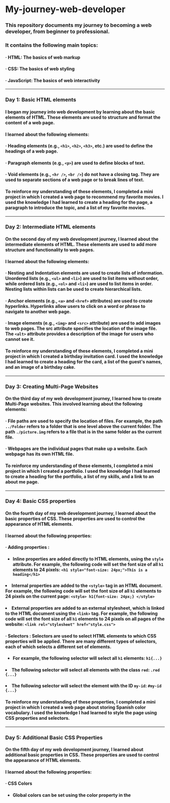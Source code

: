 # My-journey-web-developer

### This repository documents my journey to becoming a web developer, from beginner to professional. 

### It contains the following main topics:
#### &middot; HTML: The basics of web markup
#### &middot; CSS: The basics of web styling
#### &middot; JavaScript: The basics of web interactivity
<hr /> 

### Day 1: Basic HTML elements
#### I began my journey into web development by learning about the basic elements of HTML. These elements are used to structure and format the content of a web page.
#### I learned about the following elements:
#### &middot; Heading elements (e.g., `<h1>`, `<h2>`, `<h3>`, etc.) are used to define the headings of a web page.
#### &middot; Paragraph elements (e.g., `<p>`) are used to define blocks of text.
#### &middot; Void elements (e.g., `<hr />`, `<br />`) do not have a closing tag. They are used to separate sections of a web page or to break lines of text.
#### To reinforce my understanding of these elements, I completed a mini project in which I created a web page to recommend my favorite movies. I used the knowledge I had learned to create a heading for the page, a paragraph to introduce the topic, and a list of my favorite movies.
<hr />

### Day 2: Intermediate HTML elements
#### On the second day of my web development journey, I learned about the intermediate elements of HTML. These elements are used to add more structure and functionality to web pages.
#### I learned about the following elements:
####  &middot; Nesting and Indentation elements are used to create lists of information. Unordered lists (e.g., `<ul>` and `<li>`) are used to list items without order, while ordered lists (e.g., `<ol>` and `<li>`) are used to list items in order. Nesting lists within lists can be used to create hierarchical lists.
#### &middot; Anchor elements (e.g., `<a>` and `<href>` attributes) are used to create hyperlinks. Hyperlinks allow users to click on a word or phrase to navigate to another web page.
#### &middot; Image elements (e.g., `<img>` and `<src>` attribute) are used to add images to web pages. The src attribute specifies the location of the image file. The `<alt>` attribute provides a description of the image for users who cannot see it.
#### To reinforce my understanding of these elements, I completed a mini project in which I created a birthday invitation card. I used the knowledge I had learned to create a heading for the card, a list of the guest's names, and an image of a birthday cake.
<hr />

### Day 3: Creating Multi-Page Websites
#### On the third day of my web development journey, I learned how to create Multi-Page websites. This involved learning about the following elements:
#### &middot; File paths are used to specify the location of files. For example, the path `../Folder` refers to a folder that is one level above the current folder. The path `./picture.img` refers to a file that is in the same folder as the current file.
#### &middot; Webpages are the individual pages that make up a website. Each webpage has its own HTML file.
#### To reinforce my understanding of these elements, I completed a mini project in which I created a portfolio. I used the knowledge I had learned to create a heading for the portfolio, a list of my skills, and a link to an about me page.
<hr />

### Day 4: Basic CSS properties
#### On the fourth day of my web development journey, I learned about the basic properties of CSS. These properties are used to control the appearance of HTML elements.
#### I learned about the following properties:
#### &middot; Adding properties : 
#### <ul> <li>Inline properties are added directly to HTML elements, using the `style` attribute. For example, the following code will set the font size of all `h1` elements to 24 pixels: `<h1 style="font-size: 24px;">This is a heading</h1>`</li> 
#### <li> Internal properties are added to the `<style>` tag in an HTML document. For example, the following code will set the font size of all `h1` elements to 24 pixels on the current page: `<style> h1{font-size: 24px;} </style>` </li>
#### <li> External properties are added to an external stylesheet, which is linked to the HTML document using the `<link>` tag. For example, the following code will set the font size of all `h1` elements to 24 pixels on all pages of the website: `<link rel="stylesheet" href="style.css">` </li> </ul>
#### &middot; Selectors : Selectors are used to select HTML elements to which CSS properties will be applied. There are many different types of selectors, each of which selects a different set of elements.
#### <ul> <li> For example, the following selector will select all `h1` elements: `h1{...}` </li>
#### <li> The following selector will select all elements with the class `red`: `.red {...}` </li>
#### <li> The following selector will select the element with the ID `my-id`: `#my-id {...}` </li> </ul>
#### To reinforce my understanding of these properties, I completed a mini project in which I created a web page about storing Spanish color vocabulary. I used the knowledge I had learned to style the page using CSS properties and selectors.
<hr />

### Day 5: Additional Basic CSS Properties
#### On the fifth day of my web development journey, I learned about additional basic properties in CSS. These properties are used to control the appearance of HTML elements.
#### I learned about the following properties:
#### &middot; CSS Colors
#### <ul> <li>Global colors can be set using the color property in the <style> tag. For example, the following code will set the default color of all text on the page to red: `<style> color: red; </style>` </li>
#### <li>**Local colors** can be set using the `color` property on an individual element. For example, the following code will set the color of the `h1` element to blue:`<h1 style="color: blue;"> This is a heading</h1>` </li>
#### &middot; Font Properties
#### <ul> <li> Font size can be set using the font-size property. For example, the following code will set the font size of all text on the page to 24 pixels: `<style> font-size: 24px; </style>` </li>
#### <li> **Font family** can be set using the `font-family` property. For example, the following code will set the font family of all text on the page to Times New Roman: <style> `font-family: Times New Roman </style>`
#### &middot; CSS Box Model 
#### <ul> <li> The box model is a way of describing the layout of an HTML element. The box model consists of four parts: the width, height, border, and padding. </li>
#### <li> The `width` and `height` properties set the size of the element's content area. </li>
#### <li> The `border` property sets the width and style of the element's border. </li>
#### <li> The `padding` property sets the amount of space between the element's content area and its border. </li>
#### <li> The `margin` property sets the amount of space between the element and its surrounding elements. </li>
#### <li> The `<div>` element is a generic container element that can be used to group other elements together. </li> </ul>
#### &middot; Mini project on Beginner additional CSS
#### I used the knowledge I had learned to create a web page to display memes. I used the `<div>` element to group the meme images together, and I used the border property to add a `border` around the images. I also used the `font-size` and `font-family` properties to change the appearance of the text on the page. 
<hr />

### Day 6: Intermediate CSS Properties
#### On the sixth day of my web development journey, I learned about intermediate properties in CSS. These properties are used to control the layout of HTML elements.
#### I learned about the following properties:
#### &middot; Cascade
#### <ul> <li> `Padding` can be used to add space inside a text box to prevent the text from being too close to the box. The amount of space added is specified in pixels, ems, or other units. </li>
#### <li>`Margin` can be used to create a space around the outside of a box. The amount of space added is specified in pixels, ems, or other units. </li> </ul>
#### &middot; Combining Selectors
#### <ul> <li> Combining selectors allows you to select multiple elements or groups of elements with a single selector. For example, the selector `h1, h2` will select all `h1` and `h2` elements. </li>
#### <li> Adjacent selectors are used to select elements that are adjacent to each other. For example, the selector `.box > p` will select all `p` elements that are immediately inside a `.box` element. </li>
#### <li> Child selectors are used to select elements that are children of a particular element. For example, the selector `.box li` will select all `li` elements that are children of a `.box` element. </li>
#### <li> Descendant selectors are used to select elements that are descendants of a particular element. For example, the selector `li.done` will select all `li` elements that have the class `"done"`. </li> </ul>
#### <li> Combining selectors can be used to create complex selectors that select specific groups of elements. </li>
#### &middot; Positioning
#### <ul> <li> Positioning allows you to control the position of an element on the page. There are four types of positioning:
#### <li> `Static` is the default positioning type. Elements with static positioning are positioned according to the normal flow of the page. </li>
#### <li> `Relative` positioning allows you to move an element relative to its original position. </li>
#### <li> `Absolute` positioning allows you to move an element to any position on the page. </li>
#### <li> `Fixed` positioning allows you to move an element to a fixed position on the page, regardless of the scroll position of the page. </li>
#### &middot; Mini project on Intermediate CSS
#### <ul> <li> I used the knowledge I had learned to create a web page to store national flags. I used the `<div>` element to group the flag images together, and I used the `position` property to position the images. I also used the `padding` and `margin` properties to control the spacing around the images. </li>
<hr />

### Day 7: Advanced CSS Properties
#### On the seventh day of my web development journey, I learned about advanced properties in CSS. These properties are used to create more complex and sophisticated layouts.
#### I learned about the following properties:
#### &middot; Display
#### <ul> <li> `Inline` and `inline-block` have similar behavior in that they will cause two elements to appear on the same line. `Inline` will display as a single line of text, while `inline-block` will display as a box with its own width and height. </li>
#### <li> `Block` will display as a box, one per line, in row order. </li>
#### <li> `None` will disable the display of an element.</li> </ul>
#### &middot; Float
#### <ul> <li> `Float-right` will float an element to the right of its containing element. </li>
#### <li> `Float-left` will float an element to the left of its containing element.. </li>
#### <li> `'clear: both'` will clear all floats in the containing element. </li> </ul>
#### &middot; Responsiveness
#### <ul> <li> `Responsiveness` is a technique that allows a web page to adapt to different screen sizes and resolutions. </li>
#### <li> `Media` queries are used to specify how a web page should be displayed at different screen sizes. </li>
#### <li> `Flexbox` is a layout system that allows elements to be flexibly arranged in a single dimension. </li>
#### <li> `Grid` is a layout system that allows elements to be flexibly arranged in two dimensions. </li>
#### <li> `Bootstrap` is a CSS framework that provides a set of pre-defined styles and components that can be used to create responsive web pages. </li> </ul>
#### &middot; Media Query
#### <ul> <li> `@media` is used to call media queries. </li>
#### <li> `min-width` specifies the minimum width of the screen at which the media query should be applied.ill work. </li>
#### <li> `max-width` specifies the maximum width of the screen at which the media query should be applied. </li>
#### <li> `Both min-width and max-width` can be used together to specify a range of screen sizes at which the media query should be applied.</li> </ul>
#### &middot; Mini project on Advanced CSS
#### <ul> <li> I used the knowledge I had learned to create a blog page with articles that display on both computer and phone screens. </li> </ul>
<hr />

### Day 8: Flexbox in CSS
#### On the eighth day of my web development journey, I learned about flexbox in CSS. Flexbox is a layout system that allows elements to be flexibly arranged in a single dimension. This makes it a powerful tool for creating responsive web pages.
#### &middot; Displays Flexbox
#### <ul> <li> Flexbox is a display mode that can be used to make elements behave like a single, flexible container. </li>
#### <li> To use flexbox, you need to set the display property of the container element to flex or inline-flex. </li> </ul> 
#### &middot; Flex Direction
#### <ul> <li> The flex direction property specifies the direction in which flex items are laid out. </li>
#### <li> The default flex direction is `row`, which means that flex items are laid out from left to right. </li>
#### <li> To lay out flex items vertically, you can set the flex direction to `column`. </li> </ul> 
#### &middot; Mini project on Flexbox
#### <ul> <li> I used the knowledge I had learned to create a web page about pricing. </li>
#### <li> The page uses flexbox to arrange the pricing information in a responsive way. </li> </ul>
<hr />
